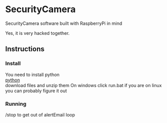 # SecurityCamera
SecurityCamera software built with RaspberryPi in mind

Yes, it is very hacked together.
## Instructions
### Install
You need to install python<br />
[python](https://www.python.org/downloads/) <br />
download files and unzip them
On windows click run.bat
if you are on linux you can probably figure it out
### Running
/stop to get out of alertEmail loop
